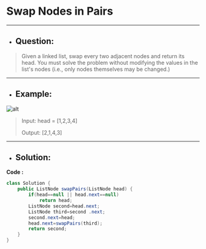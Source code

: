 # Swap Nodes in Pairs
---
- ## Question:
> Given a linked list, swap every two adjacent nodes and return its head. You must solve the problem without modifying the values in the list's nodes (i.e., only nodes themselves may be changed.)
---
- ## Example:
![alt](https://assets.leetcode.com/uploads/2020/10/03/swap_ex1.jpg)
> Input: head = [1,2,3,4]
> 
> Output: [2,1,4,3]
---
- ## Solution:
**Code :**
```java
class Solution {
    public ListNode swapPairs(ListNode head) {
        if(head==null || head.next==null)
            return head;
        ListNode second=head.next;
        ListNode third=second .next;
        second.next=head;
        head.next=swapPairs(third);
        return second;
    }
}
